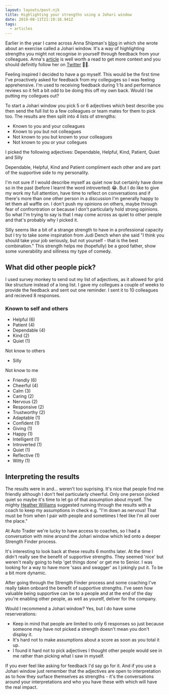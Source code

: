 ```yaml
---
layout: layouts/post.njk
title: Highlighting your strengths using a Johari window
date: 2019-08-11T21:19:16.941Z
tags:
  - articles
---
```

Earlier in the year I came across Anna Shipman's [blog](https://www.annashipman.co.uk) in which she wrote about an exercise called a Johari window. It's a way of highlighting strengths you might not recognise in yourself through feedback from your colleagues. Anna's [article](https://www.annashipman.co.uk/jfdi/johari-window.html) is well worth a read to get more context and you should definitly follow her on [Twitter](https://twitter.com/annashipman) 👌🏻. 

Feeling inspired I decided to have a go myself. This would be the first time I've proactively asked for feedback from my colleguges so I was feeling apprehensive. I'm used to receiving feedback during 1:1s and performance reviews so it felt a bit odd to be doing this off my own back. Would I be putting my collegues out? 

To start a Johari window you pick 5 or 6 adjectives which best describe you then send the full list to a few colleagues or team mates for them to pick too. The results are then split into 4 lists of strengths:

* Known to you and your colleagues
* Known to you but not colleagues
* Not known to you but known to your colleagues
* Not known to you or your collegues

I picked the following adjectives: Dependable, Helpful, Kind, Patient, Quiet and Silly

Dependable, Helpful, Kind and Patient compliment each other and are part of the supportive side to my personality. 

I'm not sure if I would describe myself as quiet now but certainly have done so in the past (before I learnt the word introverted) 😂. But I do like to give my work my full attention, have time to reflect on conversations and if there's more than one other person in a discussion I'm generally happy to let them all waffle on. I don't push my opinions on others, maybe through fear of confrontration or because I don't particularly hold strong opinions. So what I'm trying to say is that I may come across as quiet to other people and that's probably why I picked it.

Silly seems like a bit of a strange strength to have in a professional capacity but I try to take some inspiration from Judi Dench when she said "I think you should take your job seriously, but not yourself - that is the best combination." This strength helps me (hopefully) be a good father, show some vunerability and silliness my type of comedy. 

## What did other people pick?

I used survey monkey to send out my list of adjectives, as it allowed for grid like structure instead of a long list. I gave my collegues a couple of weeks to provide the feedback and sent out one reminder. I sent it to 10 colleagues and recieved 8 responses.

### Known to self and others

* Helpful (6)
* Patient (4)
* Dependable (4)
* Kind (2)
* Quiet (1)

Not know to others

* Silly

Not know to me

* Friendly (6)
* Cheerful (4)
* Calm (3)
* Caring (2)
* Nervous (2)
* Responsive (2)
* Trustworthy (2)
* Adaptable (1)
* Confident (1)
* Giving (1)
* Happy (1)
* Intelligent (1)
* Introverted (1)
* Quiet (1)
* Reflective (1)
* Witty (1)

## Interpreting the results

The results were in and... weren't too suprising. It's nice that people find me friendly although I don't feel particularly cheerful. Only one person picked quiet so maybe it's time to let go of that assumption about myself. The mighty [Heather Williams](https://twitter.com/helloxheather) suggested running through the results with a coach to keep my assumptions in check e.g. "I'm down as nervous! That must be from when I pair with people and sometimes I feel like I'm all over the place."

At Auto Trader we're lucky to have access to coaches, so I had a conversation with mine around the Johari window which led onto a deeper Strength Finder process.

It's interesting to look back at these results 6 months later. At the time I didn't really see the benefit of supportive strengths. They seemed 'nice' but weren't really going to help 'get things done' or get me to Senior.
I was looking for a way to have more 'sass and swagger' as I jokingly put it. To be a bit more dynamic.

After going through the Strength Finder process and some coaching I've really taken onboard the benefit of supportive strengths. I've seen how valuable being supportive can be to a people and at the end of the day you're enabling other people, as well as yourelf, deliver for the company.

Would I recommend a Johari window? Yes, but I do have some reserverations:

* Keep in mind that people are limited to only 6 responses so just because someone may have not picked a strength doesn't mean you don't display it.
* It's hard not to make assumptions about a score as soon as you total it up.
* I found it hard not to pick adjectives I thought other people would see in me rather than picking what I saw in myself.

If you ever feel like asking for feedback I'd say go for it. And if you use a Johari window just remember that the adjectives are open to interpretation as to how they surface themselves as strengths - it's the conversations around your interpretations and who you have these with which will have the real impact.




